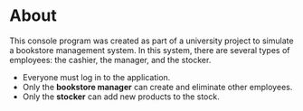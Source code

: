 # About

This console program was created as part of a university project to simulate a bookstore management system. In this system, there are several types of employees: the cashier, the manager, and the stocker. 

- Everyone must log in to the application.
- Only the **bookstore manager** can create and eliminate other employees.
- Only the **stocker** can add new products to the stock.
